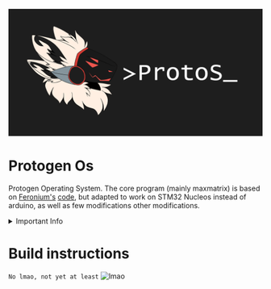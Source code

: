 ![ProtoS](/resources/repo_logo.png)
# Protogen Os
Protogen Operating System. The core program (mainly maxmatrix) is based on [Feronium's](https://twitter.com/Feronium) [code](https://drive.google.com/drive/folders/1Lg3Bc87zb9SVc_UkhNNFRUWpvKLzR5WE), but adapted to work on STM32 Nucleos instead of arduino, as well as few modifications other modifications. 

<details>
  <summary>Important Info</summary>
  
  Stm32 >> Arduino. Fight me
  
</details>

# Build instructions
``` No lmao, not yet at least ```
![lmao](/resources/thumb_open-eye-crying-laughing-emoji-know-your-meme-53997876.png)
